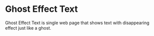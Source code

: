 # Ghost Effect Text

Ghost Effect Text is single web page that shows text with disappearing effect just like a ghost.
